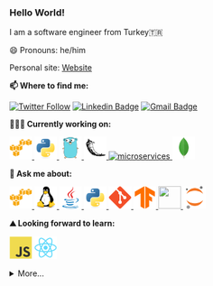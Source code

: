 ### Hello World! 

I am a software engineer from Turkey🇹🇷 
<!-- 
I describe myself as a Deep Learning Enthusiast. 
The third year of my university I met with deep learning. I love to code with Python. You can reach me on [hackerrank](https://www.hackerrank.com/mehmetgungoren?hr_r=1), [datacamp](https://www.datacamp.com/profile/xxxx) and [repl.it](https://repl.it/@xxxx) 
-->

😄 Pronouns: he/him

Personal site: [Website](https://mehmetgungoren.com.tr/)


**📫 Where to find me:** 

[![Twitter Follow](https://img.shields.io/badge/dynamic/json.svg?color=14171A&labelColor=37474f&logo=twitter&logoColor=4fc3f7&label=&query=%24[0].followers_count&url=https%3A%2F%2Fcdn.syndication.twimg.com%2Fwidgets%2Ffollowbutton%2Finfo.json%3Fscreen_names%3Dmmetgungoren&suffix=%20Followers)](https://twitter.com/mmetgungoren)
[![Linkedin Badge](https://img.shields.io/badge/-mehmetgungoren-blue?style=flat-square&logo=Linkedin&logoColor=white&link=https://www.linkedin.com/in/mehmetgungoren/)](https://www.linkedin.com/in/mehmetgungoren/) 
[![Gmail Badge](https://img.shields.io/badge/-mehgungoren@gmail.com-c14438?style=flat-square&logo=Gmail&logoColor=white&link=mailto:mehgungoren@gmail.com)](mailto:mehgungoren@gmail.com?subject=From%20GitHub&body=Hi,%20there.%20Found%20you%20from%20GitHub.)

<!-- 
**💼 Currently working as:** Software Engineer at <a href="https://lyrebirdstudio.net/" target="_blank"><b>Lyrebird Studio</b></a>
--> 

**👨🏻‍💻 Currently working on:** 

<p align="left">
    <a href="https://aws.amazon.com/?nc1=h_ls" target="_blank">
        <img src="https://raw.githubusercontent.com/devicons/devicon/master/icons/amazonwebservices/amazonwebservices-original.svg" 
            alt="anazonwebservices" width="40" height="40"/>
    </a>
    <a href="https://www.python.org" target="_blank">
        <img src="https://raw.githubusercontent.com/devicons/devicon/master/icons/python/python-original.svg"
            alt="python" width="40" height="40" />
    </a>
    <a href="https://www.golang.org" target="_blank">
        <img src="https://raw.githubusercontent.com/devicons/devicon/master/icons/go/go-original.svg"
            alt="golang" width="40" height="40" />
    </a>
    <a href="https://flask.palletsprojects.com/en/1.1.x/" target="_blank">
        <img src="https://raw.githubusercontent.com/devicons/devicon/master/icons/flask/flask-original.svg" 
            alt="flask" width="40" height="40" />
    </a>
    <a href="https://microservices.io/" target="_blank">
        <img src="https://comunytek.com/wp-content/uploads/2017/03/Microservices.png" 
            alt="microservices" width="40" height="40" />
    </a>
    <a href="https://www.mongodb.com/" target="_blank">
        <img src="https://raw.githubusercontent.com/devicons/devicon/master/icons/mongodb/mongodb-original.svg" 
            alt="mongodb" width="40" height="40"/>
    </a>
</p>

**💬 Ask me about:** 

<p>
    <a href="https://aws.amazon.com/?nc1=h_ls" target="_blank">
        <img width="40" height="40"
            src="https://raw.githubusercontent.com/devicons/devicon/master/icons/amazonwebservices/amazonwebservices-original.svg">
    </a>
    <a href="https://www.linux.org/" target="_blank">
        <img width="40" height="40"
            src="https://raw.githubusercontent.com/devicons/devicon/master/icons/linux/linux-original.svg">
    </a>
    <a href="https://www.java.com/" target="_blank">
        <img width="40" height="40"
            src="https://raw.githubusercontent.com/devicons/devicon/master/icons/java/java-original.svg">
    </a>
    <a href="https://www.python.org/" target="_blank">
        <img width="40" height="40" src="https://raw.githubusercontent.com/devicons/devicon/master/icons/python/python-original.svg">
    </a>
    <a href="https://git-scm.com//" target="_blank">
        <img width="40" height="40" src="https://raw.githubusercontent.com/devicons/devicon/master/icons/git/git-original.svg">
    </a>
    <a href="https://www.tensorflow.org/" target="_blank">
        <img width="40" height="40" src="https://raw.githubusercontent.com/devicons/devicon/master/icons/tensorflow/tensorflow-original.svg">
    </a>
    <a href="https://opencv.org/" target="_blank">
        <img width="40" height="40" src="https://www.vectorlogo.zone/logos/opencv/opencv-ar21.svg">
    </a>
    <a href="https://jupyter.org/" target="_blank">
        <img width="40" height="40" src="https://raw.githubusercontent.com/devicons/devicon/master/icons/jupyter/jupyter-original.svg">
    </a>
</p>

**⛰ Looking forward to learn:** 

<p>
    <a href="https://www.javascript.com/" target="_blank"><img width="40" height="40"
            src="https://raw.githubusercontent.com/devicons/devicon/master/icons/javascript/javascript-original.svg"></a>
    <a href="https://reactjs.org/" target="_blank"><img width="40" height="40"
            src="https://raw.githubusercontent.com/devicons/devicon/master/icons/react/react-original.svg"></a>
</p>

<details>
  <summary>More...</summary>
  <img src="https://github-readme-stats.vercel.app/api?username=gungoren&show_icons=true&count_private=true&theme=dark&include_all_commits=true&line_height=28" />
  <img src="https://github-readme-stats.vercel.app/api/top-langs/?username=gungoren&layout=compact&langs_count=10&hide=html,css,jupyter%20notebook&show_icons=true&count_private=true&theme=dark" />
</details>

<!-- 
![](https://komarev.com/ghpvc/?username=gungoren&style=flat-square&color=orange)
-->

